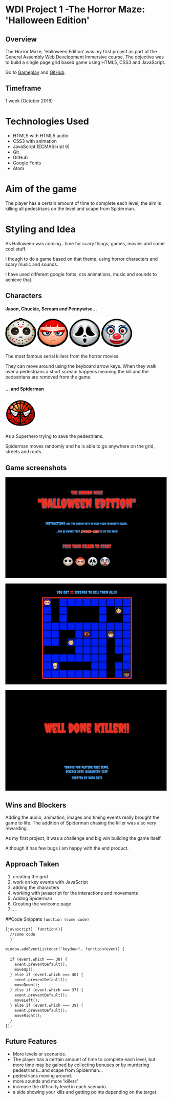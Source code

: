 # WDI Project 1 -The Horror Maze: 'Halloween Edition'


## Overview

The Horror Maze, 'Halloween Edition' was my first project as part of the General Assembly Web Development Immersive course. The objective was to build a single page grid based game using HTML5, CSS3 and JavaScript.

Go to [Gameplay](https://rafcoding.github.io/wdi-project-one/) and [GitHub](https://github.com/Rafcoding/wdi-project-one).

## Timeframe

1 week (October 2018)

# Technologies Used

* HTML5 with HTML5 audio
* CSS3 with animation
* JavaScript (ECMAScript 6)
* Git
* GitHub
* Google Fonts
* Atom

# Aim of the game
The player has a certain amount of time to complete each level, the aim is  killing all pedestrians on the level and scape from Spiderman.

# Styling and Idea

As Halloween was coming...time for scary things, games, movies and some cool stuff.

I though to do a game based on that theme, using horror characters and scary music and sounds.

I have used different google fonts, css animations, music and sounds to achieve that.

##  Characters

#### Jason, Chuckie, Scream and Pennywise...

![Killers](images/Jason-icon.png) ![](images/Chuckie-icon.png) ![](images/scream.png) ![](images/Pennywise-icon.png)

The most famous serial killers from the horror movies.

They can move around using the keyboard arrow keys. When they walk over a pedestrians a short scream happens meaning the kill and the pedestrians are removed from the game.

#### ... and Spiderman



![Killers](images/spiderman.png)



As a Superhero trying to save the pedestrians.


Spiderman moves randomly and he is able to go anywhere on the grid, streets and roofs.





## Game screenshots
![Intro page](screenshots/horrormaze.png)

![game page](screenshots/gameplay.png)

![last page](screenshots/welldone.png)


## Wins and Blockers

Adding the audio, animation, images and timing events really brought the game to life. The addition of Spiderman chasing the killer was also very rewarding.

As my first project, it was a challenge and big win building the game itself.

Although it has few bugs i am happy with the end product.

## Approach Taken

1. creating the grid
1. work on key events with JavaScript
1. adding the characters
1. working with javascript for the interactions and movements
1. Adding Spiderman
1. Creating the welcome page
1. ...



##Code Snippets
`function (some code)`

```
[javascript] `function(){
  //some code
  }`
```
```
window.addEventListener('keydown', function(event) {

  if (event.which === 38) {
    event.preventDefault();
    moveUp();
  } else if (event.which === 40) {
    event.preventDefault();
    moveDown();
  } else if (event.which === 37) {
    event.preventDefault();
    moveLeft();
  } else if (event.which === 39) {
    event.preventDefault();
    moveRight();
  }
});
```



## Future Features

* More levels or scenarios.
* The player has a certain amount of time to complete each level, but more time may be gained by collecting bonuses or by murdering pedestrians...and scape from Spiderman...
* pedestrians moving around.
* more sounds and more 'killers'
* increase the difficulty level in each scenario.
* a side showing your kills and getting points depending on the target.
